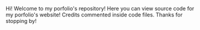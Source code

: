 Hi! Welcome to my porfolio's repository! Here you can view source code for my porfolio's website! Credits commented inside code files. 
Thanks for stopping by!